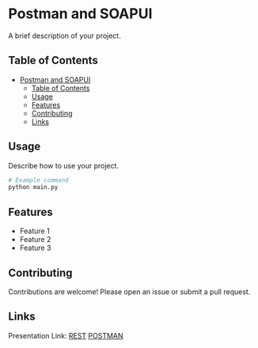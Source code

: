 # Postman and SOAPUI

A brief description of your project.

## Table of Contents

- [Postman and SOAPUI](#postman-and-soapui)
  - [Table of Contents](#table-of-contents)
  - [Usage](#usage)
  - [Features](#features)
  - [Contributing](#contributing)
  - [Links](#links)

## Usage

Describe how to use your project.

```bash
# Example command
python main.py
```

## Features

- Feature 1
- Feature 2
- Feature 3

## Contributing

Contributions are welcome! Please open an issue or submit a pull request.

## Links

Presentation Link:
    [REST](https://docs.google.com/presentation/d/1W-Y-E7hdAlKnaVKMoqnZy3i71fCZ5f51icSvqDb8Mkc/edit?usp=sharing)
    [POSTMAN](https://docs.google.com/presentation/d/1oI3RFoKVgbRktdp-hl4RT06Hck2JCkTjDCT3kPJctoU/edit?usp=sharing)
